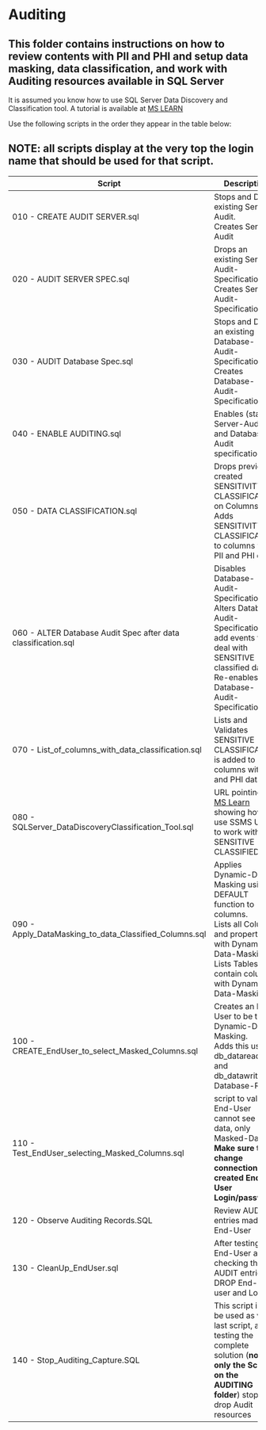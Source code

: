 # Auditing

## This folder contains instructions on how to review contents with PII and PHI and setup data masking, data classification, and work with Auditing resources available in SQL Server

It is assumed you know how to use SQL Server Data Discovery and Classification tool. A tutorial is available at [MS LEARN](https://learn.microsoft.com/en-us/sql/relational-databases/security/sql-data-discovery-and-classification?view=sql-server-ver16&tabs=t-sql)

Use the following scripts in the order they appear in the table below:

## NOTE: all scripts display at the very top the **login name** that should be used for that script. 

| Script | Description |
| ----------- | ----------- |
| 010 - CREATE AUDIT SERVER.sql                                  | Stops and Drops existing <named> Server-Audit.<br> Creates <named> Server-Audit    | 
| 020 - AUDIT SERVER SPEC.sql                                    | Drops an existing <named> Server-Audit-Specification.<br> Creates <named> Server-Audit-Specification    | 
| 030 - AUDIT Database Spec.sql                                  | Stops and Drops an existing <named> Database-Audit-Specification.<br> Creates <named> Database-Audit-Specification    | 
| 040 - ENABLE AUDITING.sql                                      | Enables (starts) Server-Audit and Database-Audit specifications   |
| 050 - DATA CLASSIFICATION.sql                                  | Drops previously created SENSITIVITY CLASSIFICATION on Columns.<br> Adds  SENSITIVITY CLASSIFICATION to columns with PII and PHI data   |
| 060 - ALTER Database Audit Spec after data classification.sql  | Disables <named> Database-Audit-Specification.<br> Alters <named> Database-Audit-Specification to add events that deal with SENSITIVE classified data.<br> Re-enables <named> Database-Audit-Specification.  |
| 070 - List_of_columns_with_data_classification.sql             | Lists and Validates SENSITIVE CLASSIFICATION is added to columns with PII and PHI data   |
| 080 - SQLServer_DataDiscoveryClassification_Tool.sql           | URL pointing to [MS Learn](https://learn.microsoft.com/en-us/sql/relational-databases/security/sql-data-discovery-and-classification?view=sql-server-ver16&tabs=t-sql) showing how to use SSMS UI tool to work with SENSITIVE CLASSIFIED data   |
| 090 - Apply_DataMasking_to_data_Classified_Columns.sql         | Applies Dynamic-Data-Masking using DEFAULT function to columns.<br> Lists all Columns and properties with Dynamic-Data-Masking.<br> Lists Tables that contain columns with Dynamic-Data-Masking    |
| 100 - CREATE_EndUser_to_select_Masked_Columns.sql              | Creates an End-User to be test Dynamic-Data-Masking.<br> Adds this user to db_datareader and db_datawriter Database-Roles.    |
| 110 - Test_EndUser_selecting_Masked_Columns.sql                | script to validate End-User cannot see raw-data, only Masked-Data.<br>**Make sure to change connection to created End-User Login/password**    |
| 120 - Observe Auditing Records.SQL                             | Review AUDIT entries made by End-User   |
| 130 - CleanUp_EndUser.sql                                      | After testing End-User and checking the AUDIT entries, DROP End-User user and Login  |
| 140 - Stop_Auditing_Capture.SQL                                | This script is to be used as very last script, after testing the complete solution (**not only the Scripts on the AUDITING folder**) stop and drop Audit resources  |
